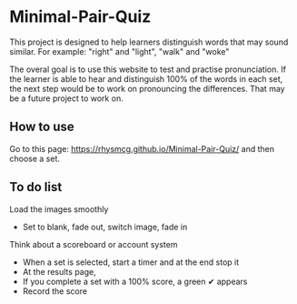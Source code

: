 # Minimal-Pair-Quiz
This project is designed to help learners distinguish words that may sound similar. For example: "right" and "light", "walk" and "woke"

The overal goal is to use this website to test and practise pronunciation. If the learner is able to hear and distinguish 100% of the words in each set, the next step would be to work on pronouncing the differences. That may be a future project to work on.

## How to use 

Go to this page: https://rhysmcg.github.io/Minimal-Pair-Quiz/ and then choose a set.

## To do list

Load the images smoothly 
* Set to blank, fade out, switch image, fade in

Think about a scoreboard or account system
* When a set is selected, start a timer and at the end stop it
* At the results page, 
* If you complete a set with a 100% score, a green ✔ appears 
* Record the score
